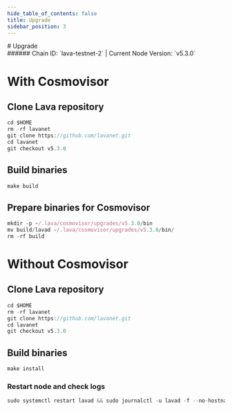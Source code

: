 ```yaml
---
hide_table_of_contents: false
title: Upgrade
sidebar_position: 3
---
```


<div class="h1-with-icon icon-lava">
# Upgrade
</div>
###### Chain ID: `lava-testnet-2` | Current Node Version: `v5.3.0`

# With Cosmovisor
## Clone Lava repository
```js
cd $HOME
rm -rf lavanet
git clone https://github.com/lavanet.git
cd lavanet
git checkout v5.3.0
 ```

## Build binaries
```js
make build
 ```

## Prepare binaries for Cosmovisor
```js
mkdir -p ~/.lava/cosmovisor/upgrades/v5.3.0/bin
mv build/lavad ~/.lava/cosmovisor/upgrades/v5.3.0/bin/
rm -rf build
```

# Without Cosmovisor
## Clone Lava repository
```js
cd $HOME
rm -rf lavanet
git clone https://github.com/lavanet.git
cd lavanet
git checkout v5.3.0
 ```

## Build binaries
```js
make install
 ```

### Restart node and check logs
```js
sudo systemctl restart lavad && sudo journalctl -u lavad -f --no-hostname -o cat
```
